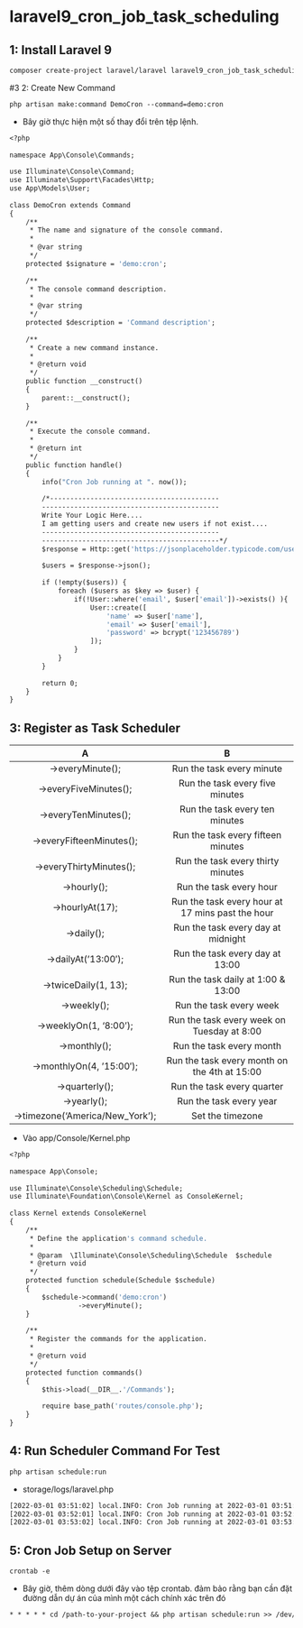 # laravel9_cron_job_task_scheduling
## 1:  Install Laravel 9
```Dockerfile
composer create-project laravel/laravel laravel9_cron_job_task_scheduling
```
#3 2: Create New Command
```Dockerfile
php artisan make:command DemoCron --command=demo:cron
```
- Bây giờ thực hiện một số thay đổi trên tệp lệnh.
```Dockerfile
<?php
  
namespace App\Console\Commands;
  
use Illuminate\Console\Command;
use Illuminate\Support\Facades\Http;
use App\Models\User;
  
class DemoCron extends Command
{
    /**
     * The name and signature of the console command.
     *
     * @var string
     */
    protected $signature = 'demo:cron';
  
    /**
     * The console command description.
     *
     * @var string
     */
    protected $description = 'Command description';
  
    /**
     * Create a new command instance.
     *
     * @return void
     */
    public function __construct()
    {
        parent::__construct();
    }
  
    /**
     * Execute the console command.
     *
     * @return int
     */
    public function handle()
    {
        info("Cron Job running at ". now());
  
        /*------------------------------------------
        --------------------------------------------
        Write Your Logic Here....
        I am getting users and create new users if not exist....
        --------------------------------------------
        --------------------------------------------*/
        $response = Http::get('https://jsonplaceholder.typicode.com/users');
      
        $users = $response->json();
  
        if (!empty($users)) {
            foreach ($users as $key => $user) {
                if(!User::where('email', $user['email'])->exists() ){
                    User::create([
                        'name' => $user['name'],
                        'email' => $user['email'],
                        'password' => bcrypt('123456789')
                    ]);
                }
            }
        }
  
        return 0;
    }
}
```
## 3: Register as Task Scheduler
|               A                  |                        B                           |
| :-------------------------------:|:--------------------------------------------------:|
| ->everyMinute();                 |  Run the task every minute                         |
| ->everyFiveMinutes();            |  Run the task every five minutes                   |
| ->everyTenMinutes();             |  Run the task every ten minutes                    |
| ->everyFifteenMinutes();         |  Run the task every fifteen minutes                |
| ->everyThirtyMinutes();          |  Run the task every thirty minutes                 |
| ->hourly();                      |  Run the task every hour                           |  
| ->hourlyAt(17);                  |  Run the task every hour at 17 mins past the hour  |
| ->daily();                       |  Run the task every day at midnight                |
| ->dailyAt(’13:00′);              |  Run the task every day at 13:00                   |
| ->twiceDaily(1, 13);             |  Run the task daily at 1:00 & 13:00                |
| ->weekly();                      |  Run the task every week                           |
| ->weeklyOn(1, ‘8:00’);           |  Run the task every week on Tuesday at 8:00        |  
| ->monthly();                     |  Run the task every month                          |
| ->monthlyOn(4, ’15:00′);         |  Run the task every month on the 4th at 15:00      |
| ->quarterly();                   |  Run the task every quarter                        |
| ->yearly();                      |  Run the task every year                           |
| ->timezone(‘America/New_York’);  |  Set the timezone                                  |  

- Vào app/Console/Kernel.php
```Dockerfile
<?php
  
namespace App\Console;
  
use Illuminate\Console\Scheduling\Schedule;
use Illuminate\Foundation\Console\Kernel as ConsoleKernel;
  
class Kernel extends ConsoleKernel
{
    /**
     * Define the application's command schedule.
     *
     * @param  \Illuminate\Console\Scheduling\Schedule  $schedule
     * @return void
     */
    protected function schedule(Schedule $schedule)
    {
        $schedule->command('demo:cron')
                 ->everyMinute();
    } 
  
    /**
     * Register the commands for the application.
     *
     * @return void
     */
    protected function commands()
    {
        $this->load(__DIR__.'/Commands');
   
        require base_path('routes/console.php');
    }
}
```
## 4: Run Scheduler Command For Test
```Dockerfile
php artisan schedule:run
```
- storage/logs/laravel.php
```Dockerfile
[2022-03-01 03:51:02] local.INFO: Cron Job running at 2022-03-01 03:51:02  
[2022-03-01 03:52:01] local.INFO: Cron Job running at 2022-03-01 03:52:01  
[2022-03-01 03:53:02] local.INFO: Cron Job running at 2022-03-01 03:53:02 
```
## 5:  Cron Job Setup on Server
```Dockerfile
crontab -e
```
- Bây giờ, thêm dòng dưới đây vào tệp crontab. đảm bảo rằng bạn cần đặt đường dẫn dự án của mình một cách chính xác trên đó
```Dockerfile
* * * * * cd /path-to-your-project && php artisan schedule:run >> /dev/null 2>&1
```

